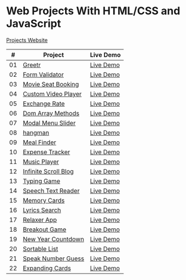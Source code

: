 # Web Projects With HTML/CSS and JavaScript

[Projects Website](https://nasiriqbaluk.github.io/js-projects)

|  #  | Project                                                                                              | Live Demo                                                                     |
| :-: | ---------------------------------------------------------------------------------------------------- | ----------------------------------------------------------------------------- |
| 01  | [Greetr](https://github.com/NasirIqbalUK/js-projects/tree/master/greetr)                             | [Live Demo](https://nasiriqbaluk.github.io/js-projects/greetr/)               |
| 02  | [Form Validator](https://github.com/NasirIqbalUK/js-projects/tree/master/form-validator)             | [Live Demo](https://nasiriqbaluk.github.io/js-projects/form-validator/)       |
| 03  | [Movie Seat Booking](https://github.com/NasirIqbalUK/js-projects/tree/master/movie-seat-booking/)    | [Live Demo](https://nasiriqbaluk.github.io/js-projects/movie-seat-booking/)   |
| 04  | [Custom Video Player](https://github.com/NasirIqbalUK/js-projects/tree/master/custom-video-player)   | [Live Demo](https://nasiriqbaluk.github.io/js-projects/custom-video-player/)  |
| 05  | [Exchange Rate](https://github.com/NasirIqbalUK/js-projects/tree/master/exchange-rate)               | [Live Demo](https://nasiriqbaluk.github.io/js-projects/exchange-rate/)        |
| 06  | [Dom Array Methods](https://github.com/NasirIqbalUK/js-projects/tree/master/dom-array-methods)       | [Live Demo](https://nasiriqbaluk.github.io/js-projects/dom-array-methods/)    |
| 07  | [Modal Menu Slider](https://github.com/NasirIqbalUK/js-projects/tree/master/modal-menu-slider)       | [Live Demo](https://nasiriqbaluk.github.io/js-projects/modal-menu-slider/)    |
| 08  | [hangman](https://github.com/NasirIqbalUK/js-projects/tree/master/hangman)                           | [Live Demo](https://nasiriqbaluk.github.io/js-projects/hangman/)              |
| 09  | [Meal Finder](https://github.com/NasirIqbalUK/js-projects/tree/master/meal-finder)                   | [Live Demo](https://nasiriqbaluk.github.io/js-projects/meal-finder/)          |
| 10  | [Expense Tracker](https://github.com/NasirIqbalUK/js-projects/tree/master/expense-tracker)           | [Live Demo](https://nasiriqbaluk.github.io/js-projects/expense-tracker/)      |
| 11  | [Music Player](https://github.com/NasirIqbalUK/js-projects/tree/master/music-player)                 | [Live Demo](https://nasiriqbaluk.github.io/js-projects/music-player/)         |
| 12  | [Infinite Scroll Blog](https://github.com/NasirIqbalUK/js-projects/tree/master/infinite-scroll-blog) | [Live Demo](https://nasiriqbaluk.github.io/js-projects/infinite-scroll-blog/) |
| 13  | [Typing Game](https://github.com/NasirIqbalUK/js-projects/tree/master/typing-game)                   | [Live Demo](https://nasiriqbaluk.github.io/js-projects/typing-game/)          |
| 14  | [Speech Text Reader](https://github.com/NasirIqbalUK/js-projects/tree/master/speech-text-reader)     | [Live Demo](https://nasiriqbaluk.github.io/js-projects/speech-text-reader/)   |
| 15  | [Memory Cards](https://github.com/NasirIqbalUK/js-projects/tree/master/memory-cards)                 | [Live Demo](https://nasiriqbaluk.github.io/js-projects/memory-cards/)         |
| 16  | [Lyrics Search](https://github.com/NasirIqbalUK/js-projects/tree/master/lyrics-search)               | [Live Demo](https://nasiriqbaluk.github.io/js-projects/lyrics-search/)        |
| 17  | [Relaxer App](https://github.com/NasirIqbalUK/js-projects/tree/master/relaxer-app)                   | [Live Demo](https://nasiriqbaluk.github.io/js-projects/relaxer-app/)          |
| 18  | [Breakout Game](https://github.com/NasirIqbalUK/js-projects/tree/master/breakout-game)               | [Live Demo](https://nasiriqbaluk.github.io/js-projects/breakout-game/)        |
| 19  | [New Year Countdown](https://github.com/NasirIqbalUK/js-projects/tree/master/new-year-countdown)     | [Live Demo](https://nasiriqbaluk.github.io/js-projects/new-year-countdown/)   |
| 20  | [Sortable List](https://github.com/NasirIqbalUK/js-projects/tree/master/sortable-list)               | [Live Demo](https://nasiriqbaluk.github.io/js-projects/sortable-list/)        |
| 21  | [Speak Number Guess](https://github.com/NasirIqbalUK/js-projects/tree/master/speak-number-guess)     | [Live Demo](https://nasiriqbaluk.github.io/js-projects/speak-number-guess/)   |
| 22  | [Expanding Cards](https://github.com/NasirIqbalUK/js-projects/tree/master/expanding-cards)           | [Live Demo](https://nasiriqbaluk.github.io/js-projects/expanding-cards/)      |